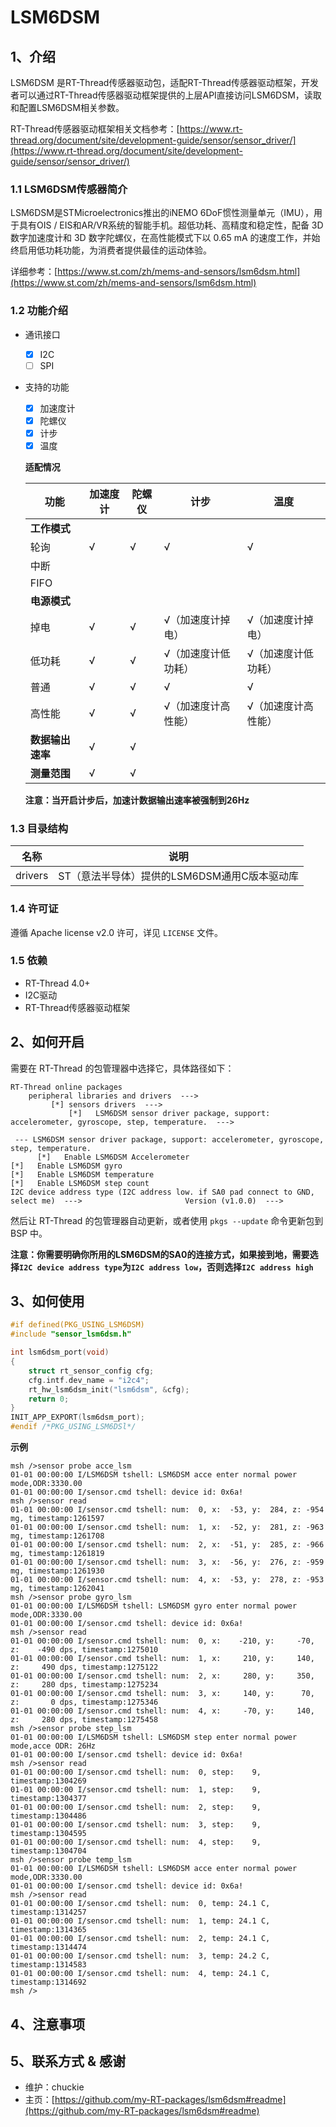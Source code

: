 # LSM6DSM

## 1、介绍
LSM6DSM 是RT-Thread传感器驱动包，适配RT-Thread传感器驱动框架，开发者可以通过RT-Thread传感器驱动框架提供的上层API直接访问LSM6DSM，读取和配置LSM6DSM相关参数。

RT-Thread传感器驱动框架相关文档参考：[https://www.rt-thread.org/document/site/development-guide/sensor/sensor_driver/](https://www.rt-thread.org/document/site/development-guide/sensor/sensor_driver/)

### 1.1 LSM6DSM传感器简介
LSM6DSM是STMicroelectronics推出的iNEMO 6DoF惯性测量单元（IMU），用于具有OIS / EIS和AR/VR系统的智能手机。超低功耗、高精度和稳定性，配备 3D 数字加速度计和 3D 数字陀螺仪，在高性能模式下以 0.65 mA 的速度工作，并始终启用低功耗功能，为消费者提供最佳的运动体验。

详细参考：[https://www.st.com/zh/mems-and-sensors/lsm6dsm.html](https://www.st.com/zh/mems-and-sensors/lsm6dsm.html)

### 1.2 功能介绍

- 通讯接口
  - [x] I2C
  - [ ] SPI

- 支持的功能
  - [x] 加速度计
  - [x] 陀螺仪
  - [x] 计步
  - [x] 温度
  
  **适配情况**

  | 功能         | 加速度计 | 陀螺仪 | 计步 | 温度 |
  | ---------------- | -------- | ------ | ------ | ------ |
  | **工作模式**     |          |        |        |        |
  | 轮询             | √        | √      | √      | √ |
  | 中断             |          |        |        |        |
  | FIFO             |          |        |        |        |
  | **电源模式**     |          |        |        |        |
  | 掉电             | √        | √      | √（加速度计掉电） | √（加速度计掉电） |
  | 低功耗           | √ | √ | √（加速度计低功耗） | √（加速度计低功耗） |
  | 普通             | √        | √      | √      | √ |
  | 高性能       | √        | √      | √（加速度计高性能） | √（加速度计高性能） |
  | **数据输出速率** | √        | √      |  |  |
  | **测量范围**     | √        | √      |        |        |
  
  **注意：当开启计步后，加速计数据输出速率被强制到26Hz**

### 1.3 目录结构


| 名称 | 说明 |
| ---- | ---- |
| drivers  | ST（意法半导体）提供的LSM6DSM通用C版本驱动库 |


### 1.4 许可证

遵循 Apache license v2.0 许可，详见 `LICENSE` 文件。

### 1.5 依赖

- RT-Thread 4.0+
- I2C驱动
- RT-Thread传感器驱动框架

## 2、如何开启

 需要在 RT-Thread 的包管理器中选择它，具体路径如下：

```
RT-Thread online packages
    peripheral libraries and drivers  --->
    	 [*] sensors drivers  --->
         	 [*]   LSM6DSM sensor driver package, support: accelerometer, gyroscope, step, temperature.  --->
```

```
 --- LSM6DSM sensor driver package, support: accelerometer, gyroscope, step, temperature.                   
      [*]   Enable LSM6DSM Accelerometer                                                                           [*]   Enable LSM6DSM gyro                                                                                   [*]   Enable LSM6DSM temperature                                                                             [*]   Enable LSM6DSM step count                                                                             I2C device address type (I2C address low. if SA0 pad connect to GND, select me)  --->                       Version (v1.0.0)  --->
```

然后让 RT-Thread 的包管理器自动更新，或者使用 `pkgs --update` 命令更新包到 BSP 中。

**注意：你需要明确你所用的LSM6DSM的SA0的连接方式，如果接到地，需要选择`I2C device address type`为`I2C address low`，否则选择`I2C address high`**

## 3、如何使用 


```c
#if defined(PKG_USING_LSM6DSM)
#include "sensor_lsm6dsm.h"

int lsm6dsm_port(void)
{
    struct rt_sensor_config cfg;
    cfg.intf.dev_name = "i2c4";
    rt_hw_lsm6dsm_init("lsm6dsm", &cfg);
    return 0;
}
INIT_APP_EXPORT(lsm6dsm_port);
#endif /*PKG_USING_LSM6DSl*/
```

**示例**

```
msh />sensor probe acce_lsm
01-01 00:00:00 I/LSM6DSM tshell: LSM6DSM acce enter normal power mode,ODR:3330.00
01-01 00:00:00 I/sensor.cmd tshell: device id: 0x6a!
msh />sensor read
01-01 00:00:00 I/sensor.cmd tshell: num:  0, x:  -53, y:  284, z: -954 mg, timestamp:1261597
01-01 00:00:00 I/sensor.cmd tshell: num:  1, x:  -52, y:  281, z: -963 mg, timestamp:1261708
01-01 00:00:00 I/sensor.cmd tshell: num:  2, x:  -51, y:  285, z: -966 mg, timestamp:1261819
01-01 00:00:00 I/sensor.cmd tshell: num:  3, x:  -56, y:  276, z: -959 mg, timestamp:1261930
01-01 00:00:00 I/sensor.cmd tshell: num:  4, x:  -53, y:  278, z: -953 mg, timestamp:1262041
msh />sensor probe gyro_lsm 
01-01 00:00:00 I/LSM6DSM tshell: LSM6DSM gyro enter normal power mode,ODR:3330.00
01-01 00:00:00 I/sensor.cmd tshell: device id: 0x6a!
msh />sensor read
01-01 00:00:00 I/sensor.cmd tshell: num:  0, x:    -210, y:     -70, z:    -490 dps, timestamp:1275010
01-01 00:00:00 I/sensor.cmd tshell: num:  1, x:     210, y:     140, z:     490 dps, timestamp:1275122
01-01 00:00:00 I/sensor.cmd tshell: num:  2, x:     280, y:     350, z:     280 dps, timestamp:1275234
01-01 00:00:00 I/sensor.cmd tshell: num:  3, x:     140, y:      70, z:       0 dps, timestamp:1275346
01-01 00:00:00 I/sensor.cmd tshell: num:  4, x:     -70, y:     140, z:     280 dps, timestamp:1275458
msh />sensor probe step_lsm 
01-01 00:00:00 I/LSM6DSM tshell: LSM6DSM step enter normal power mode,acce ODR: 26Hz
01-01 00:00:00 I/sensor.cmd tshell: device id: 0x6a!
msh />sensor read
01-01 00:00:00 I/sensor.cmd tshell: num:  0, step:    9, timestamp:1304269
01-01 00:00:00 I/sensor.cmd tshell: num:  1, step:    9, timestamp:1304377
01-01 00:00:00 I/sensor.cmd tshell: num:  2, step:    9, timestamp:1304486
01-01 00:00:00 I/sensor.cmd tshell: num:  3, step:    9, timestamp:1304595
01-01 00:00:00 I/sensor.cmd tshell: num:  4, step:    9, timestamp:1304704
msh />sensor probe temp_lsm 
01-01 00:00:00 I/LSM6DSM tshell: LSM6DSM acce enter normal power mode,ODR:3330.00
01-01 00:00:00 I/sensor.cmd tshell: device id: 0x6a!
msh />sensor read
01-01 00:00:00 I/sensor.cmd tshell: num:  0, temp: 24.1 C, timestamp:1314257
01-01 00:00:00 I/sensor.cmd tshell: num:  1, temp: 24.1 C, timestamp:1314365
01-01 00:00:00 I/sensor.cmd tshell: num:  2, temp: 24.1 C, timestamp:1314474
01-01 00:00:00 I/sensor.cmd tshell: num:  3, temp: 24.2 C, timestamp:1314583
01-01 00:00:00 I/sensor.cmd tshell: num:  4, temp: 24.1 C, timestamp:1314692
msh />
```

## 4、注意事项



## 5、联系方式 & 感谢

* 维护：chuckie
* 主页：[https://github.com/my-RT-packages/lsm6dsm#readme](https://github.com/my-RT-packages/lsm6dsm#readme)
